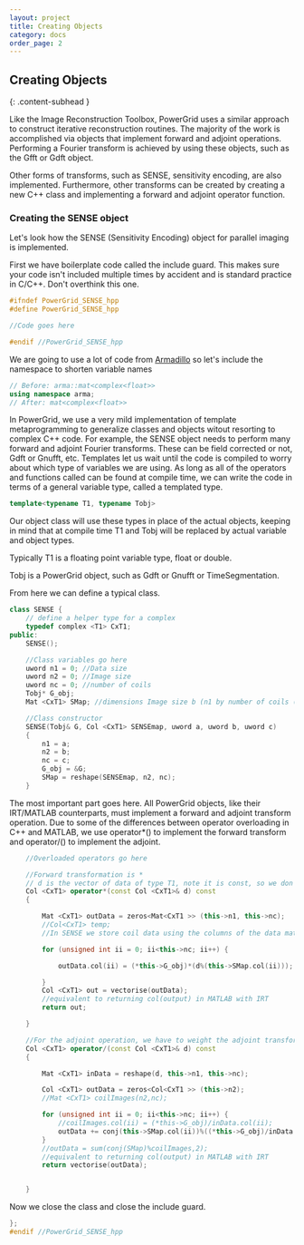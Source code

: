 ```yaml
---
layout: project
title: Creating Objects
category: docs
order_page: 2
---
```

## Creating Objects
{: .content-subhead }

Like the Image Reconstruction Toolbox, PowerGrid uses a similar approach to construct iterative reconstruction routines. The majority of the work is accomplished via objects that implement forward and adjoint operations. Performing a Fourier transform is achieved by using these objects, such as the Gfft or Gdft object.

Other forms of transforms, such as SENSE, sensitivity encoding, are also implemented. Furthermore, other transforms can be created by creating a new C++ class and implementing a forward and adjoint operator function.


### Creating the SENSE object

Let's look how the SENSE (Sensitivity Encoding) object for parallel imaging is implemented.

First we have boilerplate code called the include guard. This makes sure your code isn't included multiple times by accident and is standard practice in C/C++. Don't overthink this one.
```C++
#ifndef PowerGrid_SENSE_hpp
#define PowerGrid_SENSE_hpp

//Code goes here

#endif //PowerGrid_SENSE_hpp
```

We are going to use a lot of code from [Armadillo](http://arma.sourceforge.net) so let's include the namespace to shorten variable names

```C++
// Before: arma::mat<complex<float>>
using namespace arma;
// After: mat<complex<float>>
```
In PowerGrid, we use a very mild implementation of template metaprogramming to generalize classes and objects witout resorting to complex C++ code. For example, the SENSE object needs to perform many forward and adjoint Fourier transforms. These can be field corrected or not, Gdft or Gnufft, etc. Templates let us wait until the code is compiled to worry about which type of variables we are using. As long as all of the operators and functions called can be found at compile time, we can write the code in terms of a general variable type, called a templated type.

```C++
template<typename T1, typename Tobj>
```

Our object class will use these types in place of the actual objects, keeping in mind that at compile time T1 and Tobj will be replaced by actual variable and object types.

Typically T1 is a floating point variable type, float or double.

Tobj is a PowerGrid object, such as Gdft or Gnufft or TimeSegmentation.

From here we can define a typical class.

```C++
class SENSE {
    // define a helper type for a complex
    typedef complex <T1> CxT1;
public:
    SENSE();

    //Class variables go here
    uword n1 = 0; //Data size
    uword n2 = 0; //Image size
    uword nc = 0; //number of coils
    Tobj* G_obj;
    Mat <CxT1> SMap; //dimensions Image size b (n1 by number of coils (nc)

    //Class constructor
    SENSE(Tobj& G, Col <CxT1> SENSEmap, uword a, uword b, uword c)
    {
	    n1 = a;
	    n2 = b;
	    nc = c;
	    G_obj = &G;
	    SMap = reshape(SENSEmap, n2, nc);
    }
```

The most important part goes here. All PowerGrid objects, like their IRT/MATLAB counterparts, must implement a forward and adjoint transform operation. Due to some of the differences between operator overloading in C++ and MATLAB, we use operator*() to implement the forward transform and operator/() to implement the adjoint.

```C++
    //Overloaded operators go here

    //Forward transformation is *
    // d is the vector of data of type T1, note it is const, so we don't modify it directly rather return another vector of type T1
    Col <CxT1> operator*(const Col <CxT1>& d) const
    {

	    Mat <CxT1> outData = zeros<Mat<CxT1 >> (this->n1, this->nc);
	    //Col<CxT1> temp;
	    //In SENSE we store coil data using the columns of the data matrix, and we weight the data by the coil sensitivies from the SENSE map

	    for (unsigned int ii = 0; ii<this->nc; ii++) {

		    outData.col(ii) = (*this->G_obj)*(d%(this->SMap.col(ii)));

	    }
	    Col <CxT1> out = vectorise(outData);
	    //equivalent to returning col(output) in MATLAB with IRT
	    return out;

    }

    //For the adjoint operation, we have to weight the adjoint transform of the coil data by the SENSE map.
    Col <CxT1> operator/(const Col <CxT1>& d) const
    {

	    Mat <CxT1> inData = reshape(d, this->n1, this->nc);

	    Col <CxT1> outData = zeros<Col<CxT1 >> (this->n2);
		//Mat <CxT1> coilImages(n2,nc);

	    for (unsigned int ii = 0; ii<this->nc; ii++) {
			//coilImages.col(ii) = (*this->G_obj)/inData.col(ii);
		    outData += conj(this->SMap.col(ii))%((*this->G_obj)/inData.col(ii));
	    }
		//outData = sum(conj(SMap)%coilImages,2);
	    //equivalent to returning col(output) in MATLAB with IRT
	    return vectorise(outData);


    }

```
Now we close the class and close the include guard.

```C++
};
#endif //PowerGrid_SENSE_hpp
```
